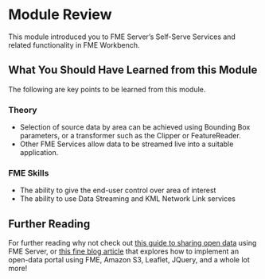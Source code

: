 # Module Review

This module introduced you to FME Server’s Self-Serve Services and related functionality in FME Workbench.

## What You Should Have Learned from this Module ##

The following are key points to be learned from this module.

### Theory ###

- Selection of source data by area can be achieved using Bounding Box parameters, or a transformer such as the Clipper or FeatureReader.
- Other FME Services allow data to be streamed live into a suitable application. 

### FME Skills ###

- The ability to give the end-user control over area of interest
- The ability to use Data Streaming and KML Network Link services


## Further Reading ##

For further reading why not check out [this guide to sharing open data](http://blog.safe.com/2016/05/open-data-portals/) using FME Server, or [this fine blog article](http://blog.safe.com/2016/05/how-to-build-a-data-downloader-with-leaflet-and-fme-cloud/) that explores how to implement an open-data portal using FME, Amazon S3, Leaflet, JQuery, and a whole lot more!
